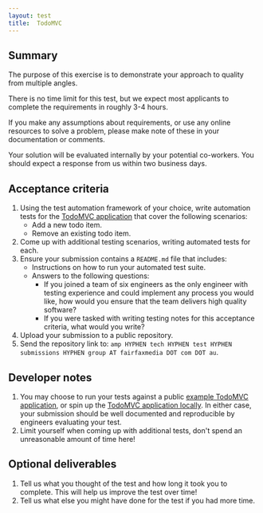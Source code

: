 ```yaml
---
layout: test
title:  TodoMVC
---
```


## Summary

The purpose of this exercise is to demonstrate your approach to quality from multiple angles.

There is no time limit for this test, but we expect most applicants to complete the requirements in roughly 3-4 hours.

If you make any assumptions about requirements, or use any online resources to solve a problem, please make note of these in your documentation or comments.

Your solution will be evaluated internally by your potential co-workers. You should expect a response from us within two business days.

## Acceptance criteria

1. Using the test automation framework of your choice, write automation tests for the [TodoMVC application](http://todomvc.com/) that cover the following scenarios:
    - Add a new todo item.
    - Remove an existing todo item.
1. Come up with additional testing scenarios, writing automated tests for each.
1. Ensure your submission contains a `README.md` file that includes:
    - Instructions on how to run your automated test suite.
    - Answers to the following questions:
        - If you joined a team of six engineers as the only engineer with testing experience and could implement any process you would like, how would you ensure that the team delivers high quality software?
        - If you were tasked with writing testing notes for this acceptance criteria, what would you write?
1. Upload your submission to a public repository.
1. Send the repository link to: `amp HYPHEN tech HYPHEN test HYPHEN submissions HYPHEN group AT fairfaxmedia DOT com DOT au`.

## Developer notes

1. You may choose to run your tests against a public [example TodoMVC application](http://todomvc.com/examples/react/), or spin up the [TodoMVC application locally](https://github.com/tastejs/todomvc/tree/gh-pages/examples/react). In either case, your submission should be well documented and reproducible by engineers evaluating your test.
1. Limit yourself when coming up with additional tests, don't spend an unreasonable amount of time here!

## Optional deliverables

1. Tell us what you thought of the test and how long it took you to complete. This will help us improve the test over time!
1. Tell us what else you might have done for the test if you had more time.

